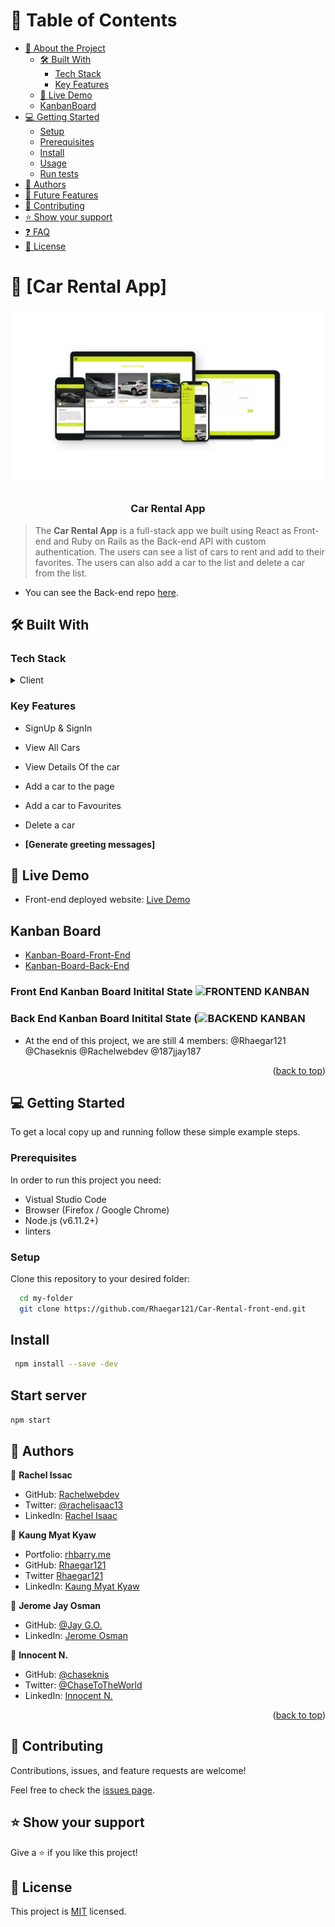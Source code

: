 # 📗 Table of Contents

- [📖 About the Project](#about-project)
  - [🛠 Built With](#built-with)
    - [Tech Stack](#tech-stack)
    - [Key Features](#key-features)
  - [🚀 Live Demo](#live-demo)
  - [KanbanBoard](#kanban-board)
- [💻 Getting Started](#getting-started)
  - [Setup](#setup)
  - [Prerequisites](#prerequisites)
  - [Install](#install)
  - [Usage](#usage)
  - [Run tests](#run-tests)
- [👥 Authors](#authors)
- [🔭 Future Features](#future-features)
- [🤝 Contributing](#contributing)
- [⭐️ Show your support](#support)
- [❓ FAQ](#faq)
- [📝 License](#license)

# 📖 [Car Rental App] <a name="about-project"></a>

<div align="center">
  <img src="src/assets/carrental.png" alt="project sample" width="650"  height="auto" />
  <br/>

  <h3><b>Car Rental App</b></h3>

</div>

> The **Car Rental App** is a full-stack app we built using React as Front-end and Ruby on Rails as the Back-end API with custom authentication. The users can see a list of cars to rent and add to their favorites. The users can also add a car to the list and delete a car from the list.

- You can see the Back-end repo <a href="https://github.com/Rhaegar121/Car-Rental-back-end">here</a>.

## 🛠 Built With <a name="built-with"></a>

### Tech Stack <a name="tech-stack"></a>
<details>
  <summary>Client</summary>
  <ul>
    <li><a href="https://reactjs.org/">React.js</a></li>
  </ul>
</details>

### Key Features <a name="key-features"></a>

- SignUp & SignIn
- View All Cars
- View Details Of the car
- Add a car to the page
- Add a car to Favourites
- Delete a car

- **[Generate greeting messages]**

## 🚀 Live Demo <a name="live-demo"></a>

- Front-end deployed website: [Live Demo](https://car-rental-capstone.netlify.app)

<!-- Kanban Board -->

## Kanban Board <a name="kanban-board"></a>

- [Kanban-Board-Front-End](https://github.com/users/Rhaegar121/projects/5)
- [Kanban-Board-Back-End](https://github.com/users/Rhaegar121/projects/6)


### Front End Kanban Board Initital State ![FRONTEND KANBAN](https://github.com/Rhaegar121/Capstone-Front-End/assets/90766123/12fc878d-0f31-4e3c-a296-f136fe51e1e5)
### Back End Kanban Board Initital State (![BACKEND KANBAN](https://github.com/Rhaegar121/Capstone-Front-End/assets/90766123/f91d088f-9f0e-42d3-83b8-71605b3eb8b0)

- At the end of this project, we are still 4 members: @Rhaegar121 @Chaseknis @Rachelwebdev @187jjay187

<p align="right">(<a href="#readme-top">back to top</a>)</p>

## 💻 Getting Started <a name="getting-started"></a>

To get a local copy up and running follow these simple example steps.

### Prerequisites

In order to run this project you need:
- Vistual Studio Code
- Browser (Firefox / Google Chrome)
- Node.js (v6.11.2+)
- linters

### Setup

Clone this repository to your desired folder:

```sh
  cd my-folder
  git clone https://github.com/Rhaegar121/Car-Rental-front-end.git
```

## Install

```sh
 npm install --save -dev
```

## Start server

``` npm start ```

## 👥 Authors <a name="authors"></a>

👤 **Rachel Issac**

- GitHub: [Rachelwebdev](https://github.com/Rachelwebdev)
- Twitter: [@rachelisaac13](https://twitter.com/Rachelisaac13)
- LinkedIn: [Rachel Isaac](https://www.linkedin.com/in/rachelisaac13/)


👤 **Kaung Myat Kyaw**

- Portfolio: [rhbarry.me](https://rhbarry.me)
- GitHub: [Rhaegar121](https://github.com/Rhaegar121)
- Twitter [Rhaegar121](https://twitter.com/Rhaegar121)
- LinkedIn: [Kaung Myat Kyaw](https://www.linkedin.com/in/kaungmyatkyaw/)

👤 **Jerome Jay Osman**

- GitHub: [@Jay G.O.](https://github.com/187jjay187)
- LinkedIn: [Jerome Osman](https://www.linkedin.com/in/)

👤 **Innocent N.**

- GitHub: [@chaseknis](https://github.com/Chaseknis/)
- Twitter: [@ChaseToTheWorld](https://twitter.com/chasetotheworld)
- LinkedIn: [Innocent N.](https://www.linkedin.com/in/innocent-n-200826252/)

<p align="right">(<a href="#readme-top">back to top</a>)</p>


## 🤝 Contributing <a name="contributing"></a>

Contributions, issues, and feature requests are welcome!

Feel free to check the [issues page](https://github.com/Rhaegar121/Capstone-Front-End/issues).

## ⭐️ Show your support <a name="support"></a>

Give a ⭐️ if you like this project!

## 📝 License <a name="license"></a>

This project is [MIT](./LICENSE) licensed.
